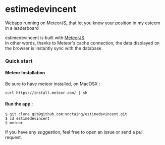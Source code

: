# estimedevincent
Webapp running on MeteorJS, that let you know your position in my esteem in a leaderboard

estimedevincent is built with [MeteorJS](https://www.meteor.com/).  
In other words, thanks to Meteor's cache connection, the data displayed on the browser is instantly sync with the database.


### Quick start

#### Meteor Installation
Be sure to have meteor installed, on MacOSX : 

`curl https://install.meteor.com/ | sh`


#### Run the app :  

```
$ git clone git@github.com:vnctaing/estimedevincent.git
$ cd estimedevincent
$ meteor
```

If you have any suggestion, feel free to open an issue or send a pull request. 
